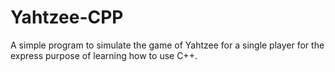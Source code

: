 # Yahtzee-CPP
A simple program to simulate the game of Yahtzee for a single player for the express purpose of learning how to use C++.

